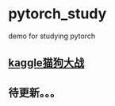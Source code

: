 # pytorch_study
demo for studying pytorch

## [kaggle猫狗大战](https://github.com/lzx6/pytorch_study/tree/master/CatvsDog)

## 待更新。。。
